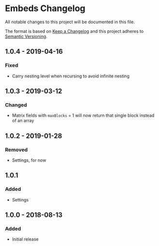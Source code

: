 # Embeds Changelog

All notable changes to this project will be documented in this file.

The format is based on [Keep a Changelog](http://keepachangelog.com/) and this project adheres to [Semantic Versioning](http://semver.org/).

## 1.0.4 - 2019-04-16
### Fixed
- Carry nesting level when recursing to avoid infinite nesting

## 1.0.3 - 2019-03-12
### Changed
- Matrix fields with `maxBlocks` = 1 will now return that single block instead of an array

## 1.0.2 - 2019-01-28
### Removed
- Settings, for now

## 1.0.1
### Added
- Settings

## 1.0.0 - 2018-08-13
### Added
- Initial release
